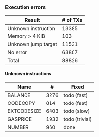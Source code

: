 
### Execution errors

Result              | # of TXs
--------------------|---------
Unknown instruction | 13385
Memory > 4 KiB      | 103
Unknown jump target | 11531
No error            | 63807
Total               | 88826

#### Unknown instructions

Name        | #    | Fixed
------------|------|------
BALANCE     | 3276 | todo (fast)
CODECOPY    | 814  | todo (fast)
EXTCODESIZE | 6403 | todo (slow)
GASPRICE    | 1932 | todo (trivial)
NUMBER      | 960  | done
